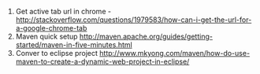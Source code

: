 1. Get active tab url in chrome -http://stackoverflow.com/questions/1979583/how-can-i-get-the-url-for-a-google-chrome-tab
2. Maven quick setup http://maven.apache.org/guides/getting-started/maven-in-five-minutes.html
3. Conver to eclipse project http://www.mkyong.com/maven/how-do-use-maven-to-create-a-dynamic-web-project-in-eclipse/
